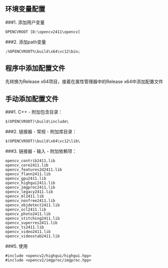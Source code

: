 ## 环境变量配置

###1. 添加用户变量

	OPENCVROOT [D:\opencv2411\opencv]

###2. 添加path变量

	;%OPENCVROOT%\build\x64\vc12\bin;

## 程序中添加配置文件

先转换为Release x64项目，接着在属性管理器中的Release x64中添加配置文件

## 手动添加配置文件

###1. C++ - 附加包含目录：

	$(OPENCVROOT)\build\include\

###2. 链接器 - 常规 - 附加库目录：

	$(OPENCVROOT)\build\x64\vc12\lib\

###3. 链接器 - 输入 - 附加依赖项：

	opencv_contrib2411.lib
	opencv_core2411.lib
	opencv_features2d2411.lib
	opencv_flann2411.lib
	opencv_gpu2411.lib
	opencv_highgui2411.lib
	opencv_imgproc2411.lib
	opencv_legacy2411.lib
	opencv_ml2411.lib
	opencv_nonfree2411.lib
	opencv_objdetect2411.lib
	opencv_ocl2411.lib
	opencv_photo2411.lib
	opencv_stitching2411.lib
	opencv_superres2411.lib
	opencv_ts2411.lib
	opencv_video2411.lib
	opencv_videostab2411.lib

###5. 使用
	
	#include <opencv2/highgui/highgui.hpp>
	#include <opencv2/imgproc/imgproc.hpp>
